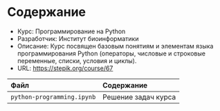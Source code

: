 # Содержание
* Курс: Программирование на Python
* Разработчик: Институт биоинформатики
* Описание: Курс посвящен базовым понятиям и элементам языка программирования Python (операторы, числовые и строковые переменные, списки, условия и циклы).
* URL: https://stepik.org/course/67

| Файл | Содержание |
|:---|:---|
| `python-programming.ipynb` | Решение задач курса |
